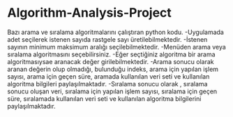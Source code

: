 # Algorithm-Analysis-Project

Bazı arama ve sıralama algoritmalarını çalıştıran python kodu.
-Uygulamada adet seçilerek istenen sayıda rastgele sayı üretilebilmektedir.
-İstenen sayının minimum maksimum aralığı seçilebilmektedir.
-Menüden arama veya sıralama algoritmasını seçebilirsiniz.
-Eğer seçtiğiniz algoritma bir arama algoritmasıysae aranacak değer girilebilmektedir.
-Arama sonucu olarak aranan değerin olup olmadığı, bulunduğu indeks, arama için yapılan işlem sayısı, arama için geçen süre, aramada kullanılan veri seti ve kullanılan algoritma bilgileri paylaşılmaktadır.
-Sıralama sonucu olarak , sıralama sonucu oluşan veri, sıralama için yapılan işlem sayısı, sıralama için geçen süre, sıralamada kullanılan veri seti ve kullanılan algoritma bilgilerini paylaşılmaktadır.
